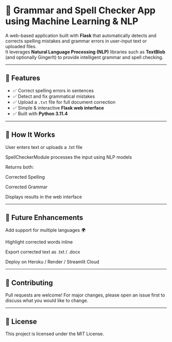 # 📝 Grammar and Spell Checker App using Machine Learning & NLP

A web-based application built with **Flask** that automatically detects and corrects spelling mistakes and grammar errors in user-input text or uploaded files.  
It leverages **Natural Language Processing (NLP)** libraries such as **TextBlob** (and optionally GingerIt) to provide intelligent grammar and spell checking.

---

## 🚀 Features
- ✅ Correct spelling errors in sentences  
- ✅ Detect and fix grammatical mistakes  
- ✅ Upload a `.txt` file for full document correction  
- ✅ Simple & interactive **Flask web interface**  
- ✅ Built with **Python 3.11.4**  

---
## 🧠 How It Works

User enters text or uploads a .txt file

SpellCheckerModule processes the input using NLP models

Returns both:

Corrected Spelling

Corrected Grammar

Displays results in the web interface

---

## 📌 Future Enhancements

Add support for multiple languages 🌍

Highlight corrected words inline

Export corrected text as .txt / .docx

Deploy on Heroku / Render / Streamlit Cloud

---

## 🤝 Contributing

Pull requests are welcome! For major changes, please open an issue first to discuss what you would like to change.

---

## 📜 License

This project is licensed under the MIT License.
